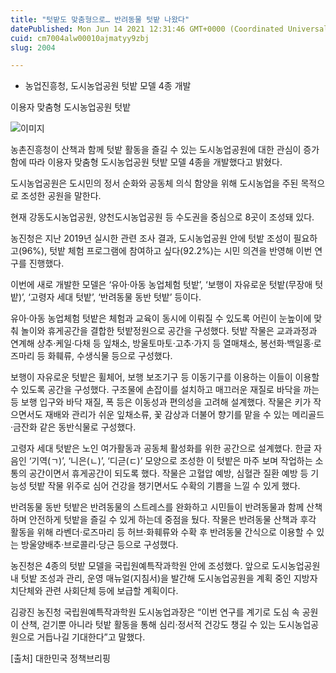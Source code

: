 ```yaml
---
title: "텃밭도 맞춤형으로… 반려동물 텃밭 나왔다"
datePublished: Mon Jun 14 2021 12:31:46 GMT+0000 (Coordinated Universal Time)
cuid: cm7004alw00010ajmatyy9zbj
slug: 2004

---
```



- 농업진흥청, 도시농업공원 텃밭 모델 4종 개발

이용자 맞춤형 도시농업공원 텃밭

![이미지](https://cdn.hashnode.com/res/hashnode/image/upload/v1739249285432/fec4f30b-fac4-4f9e-b736-5836196e7372.jpeg)

농촌진흥청이 산책과 함께 텃밭 활동을 즐길 수 있는 도시농업공원에 대한 관심이 증가함에 따라 이용자 맞춤형 도시농업공원 텃밭 모델 4종을 개발했다고 밝혔다.

도시농업공원은 도시민의 정서 순화와 공동체 의식 함양을 위해 도시농업을 주된 목적으로 조성한 공원을 말한다.

현재 강동도시농업공원, 양천도시농업공원 등 수도권을 중심으로 8곳이 조성돼 있다.

농진청은 지난 2019년 실시한 관련 조사 결과, 도시농업공원 안에 텃밭 조성이 필요하고(96%), 텃밭 체험 프로그램에 참여하고 싶다(92.2%)는 시민 의견을 반영해 이번 연구를 진행했다.

이번에 새로 개발한 모델은 ‘유아·아동 농업체험 텃밭’, ‘보행이 자유로운 텃밭(무장애 텃밭)’, ‘고령자 세대 텃밭’, ‘반려동물 동반 텃밭’ 등이다.

유아·아동 농업체험 텃밭은 체험과 교육이 동시에 이뤄질 수 있도록 어린이 눈높이에 맞춰 놀이와 휴게공간을 결합한 텃밭정원으로 공간을 구성했다. 텃밭 작물은 교과과정과 연계해 상추·케일·다채 등 잎채소, 방울토마토·고추·가지 등 열매채소, 봉선화·백일홍·로즈마리 등 화훼류, 수생식물 등으로 구성했다.

보행이 자유로운 텃밭은 휠체어, 보행 보조기구 등 이동기구를 이용하는 이들이 이용할 수 있도록 공간을 구성했다. 구조물에 손잡이를 설치하고 매끄러운 재질로 바닥을 까는 등 보행 입구와 바닥 재질, 폭 등은 이동성과 편의성을 고려해 설계했다. 작물은 키가 작으면서도 재배와 관리가 쉬운 잎채소류, 꽃 감상과 더불어 향기를 맡을 수 있는 메리골드·금잔화 같은 동반식물로 구성했다.

고령자 세대 텃밭은 노인 여가활동과 공동체 활성화를 위한 공간으로 설계했다. 한글 자음인 ‘기역(ㄱ)’, ‘니은(ㄴ)’, ‘디귿(ㄷ)’ 모양으로 조성한 이 텃밭은 마주 보며 작업하는 소통의 공간이면서 휴게공간이 되도록 했다. 작물은 고혈압 예방, 심혈관 질환 예방 등 기능성 텃밭 작물 위주로 심어 건강을 챙기면서도 수확의 기쁨을 느낄 수 있게 했다.

반려동물 동반 텃밭은 반려동물의 스트레스를 완화하고 시민들이 반려동물과 함께 산책하며 안전하게 텃밭을 즐길 수 있게 하는데 중점을 뒀다. 작물은 반려동물 산책과 후각 활동을 위해 라벤더·로즈마리 등 허브·화훼류와 수확 후 반려동물 간식으로 이용할 수 있는 방울양배추·브로콜리·당근 등으로 구성했다.

농진청은 4종의 텃밭 모델을 국립원예특작과학원 안에 조성했다. 앞으로 도시농업공원 내 텃밭 조성과 관리, 운영 매뉴얼(지침서)을 발간해 도시농업공원을 계획 중인 지방자치단체와 관련 사회단체 등에 보급할 계획이다.

김광진 농진청 국립원예특작과학원 도시농업과장은 “이번 연구를 계기로 도심 속 공원이 산책, 걷기뿐 아니라 텃밭 활동을 통해 심리·정서적 건강도 챙길 수 있는 도시농업공원으로 거듭나길 기대한다”고 말했다.

[출처] 대한민국 정책브리핑